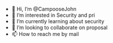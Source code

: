 - 👋 Hi, I’m @CampooseJohn
- 👀 I’m interested in Security and pri
- 🌱 I’m currently learning about security
- 💞️ I’m looking to collaborate on proposal
- 📫 How to reach me by mail

<!---
CampooseJohn/CampooseJohn is a ✨ special ✨ repository because its `README.md` (this file) appears on your GitHub profile.
You can click the Preview link to take a look at your changes.
--->
